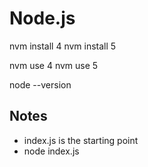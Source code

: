 # Node.js

nvm install 4
nvm install 5

nvm use 4
nvm use 5

node --version

## Notes
* index.js is the starting point
* node index.js
